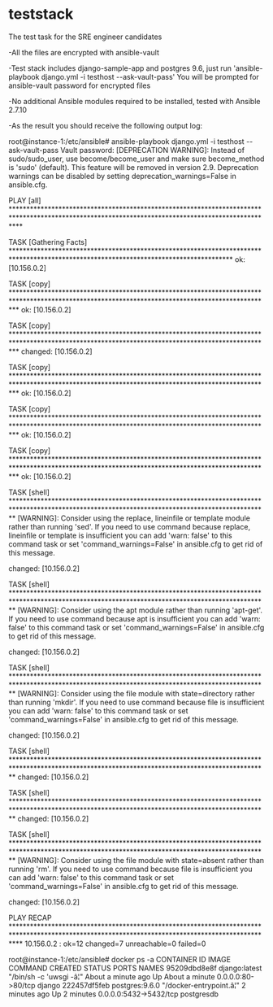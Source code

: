 # teststack

The test task for the SRE engineer candidates

-All the files are encrypted with ansible-vault

-Test stack includes django-sample-app and postgres 9.6, just run 'ansible-playbook django.yml -i testhost --ask-vault-pass' 
You will be prompted for ansible-vault password for encrypted files 

-No additional Ansible modules required to be installed, tested with Ansible 2.7.10

-As the result you should receive the following output log:


root@instance-1:/etc/ansible# ansible-playbook django.yml -i testhost --ask-vault-pass
Vault password:
[DEPRECATION WARNING]: Instead of sudo/sudo_user, use become/become_user and make sure become_method is 'sudo' (default). This feature will be removed in
version 2.9. Deprecation warnings can be disabled by setting deprecation_warnings=False in ansible.cfg.

PLAY [all] **************************************************************************************************************************************************

TASK [Gathering Facts] **************************************************************************************************************************************
ok: [10.156.0.2]

TASK [copy] *************************************************************************************************************************************************
ok: [10.156.0.2]

TASK [copy] *************************************************************************************************************************************************
changed: [10.156.0.2]

TASK [copy] *************************************************************************************************************************************************
ok: [10.156.0.2]

TASK [copy] *************************************************************************************************************************************************
ok: [10.156.0.2]

TASK [copy] *************************************************************************************************************************************************
ok: [10.156.0.2]

TASK [shell] ************************************************************************************************************************************************
 [WARNING]: Consider using the replace, lineinfile or template module rather than running 'sed'.  If you need to use command because replace, lineinfile or
template is insufficient you can add 'warn: false' to this command task or set 'command_warnings=False' in ansible.cfg to get rid of this message.

changed: [10.156.0.2]

TASK [shell] ************************************************************************************************************************************************
 [WARNING]: Consider using the apt module rather than running 'apt-get'.  If you need to use command because apt is insufficient you can add 'warn: false'
to this command task or set 'command_warnings=False' in ansible.cfg to get rid of this message.

changed: [10.156.0.2]

TASK [shell] ************************************************************************************************************************************************
 [WARNING]: Consider using the file module with state=directory rather than running 'mkdir'.  If you need to use command because file is insufficient you
can add 'warn: false' to this command task or set 'command_warnings=False' in ansible.cfg to get rid of this message.

changed: [10.156.0.2]

TASK [shell] ************************************************************************************************************************************************
changed: [10.156.0.2]

TASK [shell] ************************************************************************************************************************************************
changed: [10.156.0.2]

TASK [shell] ************************************************************************************************************************************************
 [WARNING]: Consider using the file module with state=absent rather than running 'rm'.  If you need to use command because file is insufficient you can add
'warn: false' to this command task or set 'command_warnings=False' in ansible.cfg to get rid of this message.

changed: [10.156.0.2]

PLAY RECAP **************************************************************************************************************************************************
10.156.0.2                 : ok=12   changed=7    unreachable=0    failed=0

root@instance-1:/etc/ansible# docker ps -a
CONTAINER ID        IMAGE               COMMAND                  CREATED              STATUS              PORTS                    NAMES
95209dbd8e8f        django:latest       "/bin/sh -c 'uwsgi -â¦"   About a minute ago   Up About a minute   0.0.0.0:80->80/tcp       django
222457df5feb        postgres:9.6.0      "/docker-entrypoint.â¦"   2 minutes ago        Up 2 minutes        0.0.0.0:5432->5432/tcp   postgresdb
